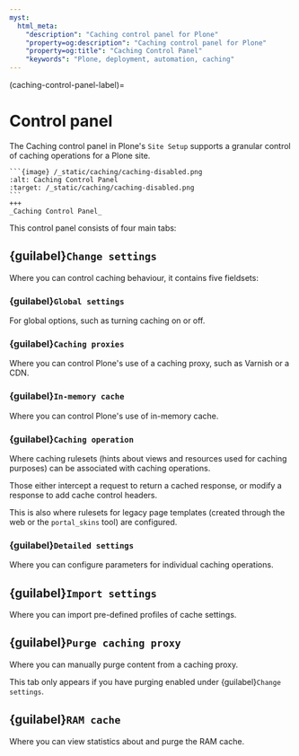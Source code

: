 ```yaml
---
myst:
  html_meta:
    "description": "Caching control panel for Plone"
    "property=og:description": "Caching control panel for Plone"
    "property=og:title": "Caching Control Panel"
    "keywords": "Plone, deployment, automation, caching"
---
```


(caching-control-panel-label)=

# Control panel

The Caching control panel in Plone's `Site Setup` supports a granular control of caching operations for a Plone site.

````{card}
```{image} /_static/caching/caching-disabled.png
:alt: Caching Control Panel
:target: /_static/caching/caching-disabled.png
```
+++
_Caching Control Panel_
````

This control panel consists of four main tabs:

## {guilabel}`Change settings`

Where you can control caching behaviour, it contains five fieldsets:

### {guilabel}`Global settings`

For global options, such as turning caching on or off.

### {guilabel}`Caching proxies`

Where you can control Plone's use of a caching proxy, such as Varnish or a CDN.

### {guilabel}`In-memory cache`

Where you can control Plone's use of in-memory cache.

### {guilabel}`Caching operation`

Where caching rulesets (hints about views and resources used for caching purposes) can be associated with caching operations.

Those either intercept a request to return a cached response, or modify a response to add cache control headers.

This is also where rulesets for legacy page templates (created through the web or the  `portal_skins` tool) are configured.

### {guilabel}`Detailed settings`

Where you can configure parameters for individual caching operations.


## {guilabel}`Import settings`

Where you can import pre-defined profiles of cache settings.

## {guilabel}`Purge caching proxy`

Where you can manually purge content from a caching proxy.

This tab only appears if you have purging enabled under {guilabel}`Change settings`.

## {guilabel}`RAM cache`

Where you can view statistics about and purge the RAM cache.
